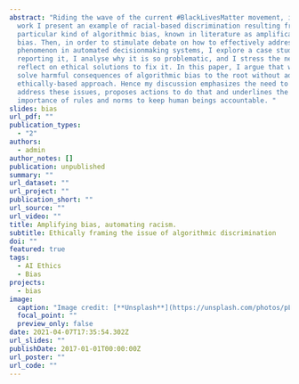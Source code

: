 ```yaml
---
abstract: "Riding the wave of the current #BlackLivesMatter movement, in this
  work I present an example of racial-based discrimination resulting from a
  particular kind of algorithmic bias, known in literature as amplification
  bias. Then, in order to stimulate debate on how to effectively address this
  phenomenon in automated decisionmaking systems, I explore a case study
  reporting it, I analyse why it is so problematic, and I stress the need to
  reflect on ethical solutions to fix it. In this paper, I argue that we cannot
  solve harmful consequences of algorithmic bias to the root without adopting an
  ethically-based approach. Hence my discussion emphasizes the need to urgently
  address these issues, proposes actions to do that and underlines the
  importance of rules and norms to keep human beings accountable. "
slides: bias
url_pdf: ""
publication_types:
  - "2"
authors:
  - admin
author_notes: []
publication: unpublished
summary: ""
url_dataset: ""
url_project: ""
publication_short: ""
url_source: ""
url_video: ""
title: Amplifying bias, automating racism.
subtitle: Ethically framing the issue of algorithmic discrimination
doi: ""
featured: true
tags:
  - AI Ethics
  - Bias
projects:
  - bias
image:
  caption: "Image credit: [**Unsplash**](https://unsplash.com/photos/pLCdAaMFLTE)"
  focal_point: ""
  preview_only: false
date: 2021-04-07T17:35:54.302Z
url_slides: ""
publishDate: 2017-01-01T00:00:00Z
url_poster: ""
url_code: ""
---
```

